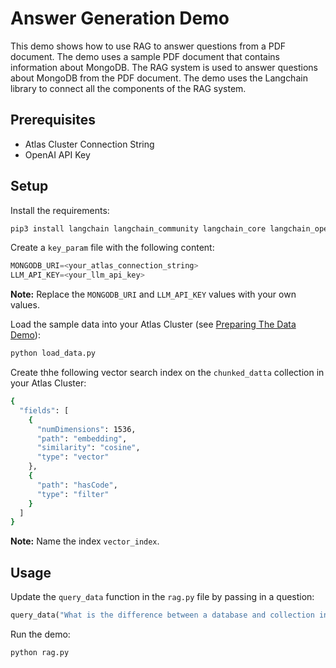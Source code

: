 # Answer Generation Demo

This demo shows how to use RAG to answer questions from a PDF document. The demo uses a sample PDF document that contains information about MongoDB. The RAG system is used to answer questions about MongoDB from the PDF document. The demo uses the Langchain library to connect all the components of the RAG system.

## Prerequisites

- Atlas Cluster Connection String
- OpenAI API Key

## Setup

Install the requirements:

```bash
pip3 install langchain langchain_community langchain_core langchain_openai langchain_mongodb pymongo pypdf
```

Create a `key_param` file with the following content:

```python
MONGODB_URI=<your_atlas_connection_string>
LLM_API_KEY=<your_llm_api_key>
```

**Note:** Replace the `MONGODB_URI` and `LLM_API_KEY` values with your own values.

Load the sample data into your Atlas Cluster (see [Preparing The Data Demo](../L3-Preparing-The-Data/README.md)):

```bash
python load_data.py
```

Create thhe following vector search index on the `chunked_datta` collection in your Atlas Cluster:

```bash
{
  "fields": [
    {
      "numDimensions": 1536,
      "path": "embedding",
      "similarity": "cosine",
      "type": "vector"
    },
    {
      "path": "hasCode",
      "type": "filter"
    }
  ]
}
```

**Note:** Name the index `vector_index`.

## Usage

Update the `query_data` function in the `rag.py` file by passing in a question:

```python
query_data("What is the difference between a database and collection in MongoDB?")
```

Run the demo:

```bash
python rag.py
```